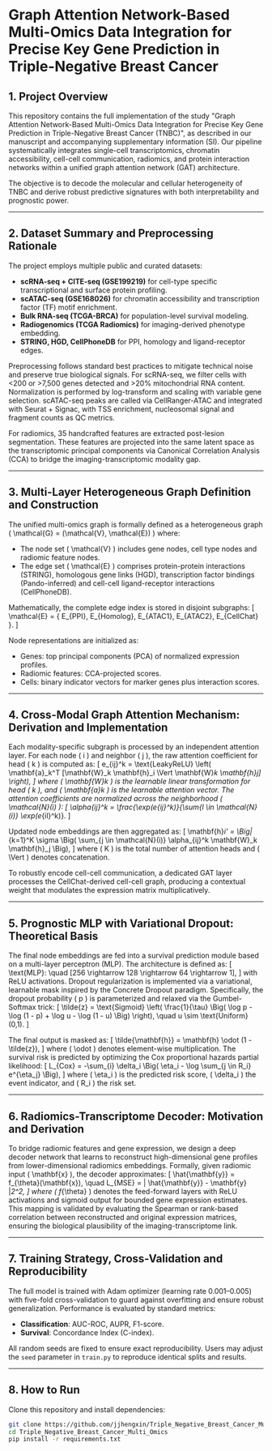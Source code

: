 # Graph Attention Network-Based Multi-Omics Data Integration for Precise Key Gene Prediction in Triple-Negative Breast Cancer

## 1. Project Overview

This repository contains the full implementation of the study "Graph Attention Network-Based Multi-Omics Data Integration for Precise Key Gene Prediction in Triple-Negative Breast Cancer (TNBC)", as described in our manuscript and accompanying supplementary information (SI). Our pipeline systematically integrates single-cell transcriptomics, chromatin accessibility, cell-cell communication, radiomics, and protein interaction networks within a unified graph attention network (GAT) architecture.

The objective is to decode the molecular and cellular heterogeneity of TNBC and derive robust predictive signatures with both interpretability and prognostic power.

---

## 2. Dataset Summary and Preprocessing Rationale

The project employs multiple public and curated datasets:

- **scRNA-seq + CITE-seq (GSE199219)** for cell-type specific transcriptional and surface protein profiling.
- **scATAC-seq (GSE168026)** for chromatin accessibility and transcription factor (TF) motif enrichment.
- **Bulk RNA-seq (TCGA-BRCA)** for population-level survival modeling.
- **Radiogenomics (TCGA Radiomics)** for imaging-derived phenotype embedding.
- **STRING, HGD, CellPhoneDB** for PPI, homology and ligand-receptor edges.

Preprocessing follows standard best practices to mitigate technical noise and preserve true biological signals. For scRNA-seq, we filter cells with <200 or >7,500 genes detected and >20% mitochondrial RNA content. Normalization is performed by log-transform and scaling with variable gene selection. scATAC-seq peaks are called via CellRanger-ATAC and integrated with Seurat + Signac, with TSS enrichment, nucleosomal signal and fragment counts as QC metrics.

For radiomics, 35 handcrafted features are extracted post-lesion segmentation. These features are projected into the same latent space as the transcriptomic principal components via Canonical Correlation Analysis (CCA) to bridge the imaging-transcriptomic modality gap.

---

## 3. Multi-Layer Heterogeneous Graph Definition and Construction

The unified multi-omics graph is formally defined as a heterogeneous graph \( \mathcal{G} = (\mathcal{V}, \mathcal{E}) \) where:
- The node set \( \mathcal{V} \) includes gene nodes, cell type nodes and radiomic feature nodes.
- The edge set \( \mathcal{E} \) comprises protein-protein interactions (STRING), homologous gene links (HGD), transcription factor bindings (Pando-inferred) and cell-cell ligand-receptor interactions (CellPhoneDB).

Mathematically, the complete edge index is stored in disjoint subgraphs:
\[ \mathcal{E} = \{ E_{PPI}, E_{Homolog}, E_{ATAC1}, E_{ATAC2}, E_{CellChat} \}. \]

Node representations are initialized as:
- Genes: top principal components (PCA) of normalized expression profiles.
- Radiomic features: CCA-projected scores.
- Cells: binary indicator vectors for marker genes plus interaction scores.

---

## 4. Cross-Modal Graph Attention Mechanism: Derivation and Implementation

Each modality-specific subgraph is processed by an independent attention layer. For each node \( i \) and neighbor \( j \), the raw attention coefficient for head \( k \) is computed as:
\[ e_{ij}^k = \text{LeakyReLU} \left( \mathbf{a}_k^T [\mathbf{W}_k \mathbf{h}_i \Vert \mathbf{W}_k \mathbf{h}_j] \right), \]
where \( \mathbf{W}_k \) is the learnable linear transformation for head \( k \), and \( \mathbf{a}_k \) is the learnable attention vector. The attention coefficients are normalized across the neighborhood \( \mathcal{N}(i) \):
\[ \alpha_{ij}^k = \frac{\exp(e_{ij}^k)}{\sum_{l \in \mathcal{N}(i)} \exp(e_{il}^k)}. \]

Updated node embeddings are then aggregated as:
\[ \mathbf{h}_i' = \Big\|_{k=1}^K \sigma \Big( \sum_{j \in \mathcal{N}(i)} \alpha_{ij}^k \mathbf{W}_k \mathbf{h}_j \Big), \]
where \( K \) is the total number of attention heads and \( \Vert \) denotes concatenation.

To robustly encode cell-cell communication, a dedicated GAT layer processes the CellChat-derived cell-cell graph, producing a contextual weight that modulates the expression matrix multiplicatively.

---

## 5. Prognostic MLP with Variational Dropout: Theoretical Basis

The final node embeddings are fed into a survival prediction module based on a multi-layer perceptron (MLP). The architecture is defined as:
\[ \text{MLP}: \quad [256 \rightarrow 128 \rightarrow 64 \rightarrow 1], \]
with ReLU activations. Dropout regularization is implemented via a variational, learnable mask inspired by the Concrete Dropout paradigm. Specifically, the dropout probability \( p \) is parameterized and relaxed via the Gumbel-Softmax trick:
\[ \tilde{z} = \text{Sigmoid} \left( \frac{1}{\tau} \Big( \log p - \log (1 - p) + \log u - \log (1 - u) \Big) \right), \quad u \sim \text{Uniform}(0,1). \]

The final output is masked as:
\[ \tilde{\mathbf{h}} = \mathbf{h} \odot (1 - \tilde{z}), \]
where \( \odot \) denotes element-wise multiplication. The survival risk is predicted by optimizing the Cox proportional hazards partial likelihood:
\[ L_{Cox} = -\sum_{i} \delta_i \Big( \eta_i - \log \sum_{j \in R_i} e^{\eta_j} \Big), \]
where \( \eta_i \) is the predicted risk score, \( \delta_i \) the event indicator, and \( R_i \) the risk set.

---

## 6. Radiomics-Transcriptome Decoder: Motivation and Derivation

To bridge radiomic features and gene expression, we design a deep decoder network that learns to reconstruct high-dimensional gene profiles from lower-dimensional radiomics embeddings. Formally, given radiomic input \( \mathbf{x} \), the decoder approximates:
\[ \hat{\mathbf{y}} = f_{\theta}(\mathbf{x}), \quad L_{MSE} = \| \hat{\mathbf{y}} - \mathbf{y} \|_2^2, \]
where \( f_{\theta} \) denotes the feed-forward layers with ReLU activations and sigmoid output for bounded gene expression estimates. This mapping is validated by evaluating the Spearman or rank-based correlation between reconstructed and original expression matrices, ensuring the biological plausibility of the imaging-transcriptome link.

---

## 7. Training Strategy, Cross-Validation and Reproducibility

The full model is trained with Adam optimizer (learning rate 0.001–0.005) with five-fold cross-validation to guard against overfitting and ensure robust generalization. Performance is evaluated by standard metrics:

- **Classification**: AUC-ROC, AUPR, F1-score.
- **Survival**: Concordance Index (C-index).

All random seeds are fixed to ensure exact reproducibility. Users may adjust the `seed` parameter in `train.py` to reproduce identical splits and results.

---

## 8. How to Run

Clone this repository and install dependencies:
```bash
git clone https://github.com/jjhengxin/Triple_Negative_Breast_Cancer_Multi_Omics.git
cd Triple_Negative_Breast_Cancer_Multi_Omics
pip install -r requirements.txt
